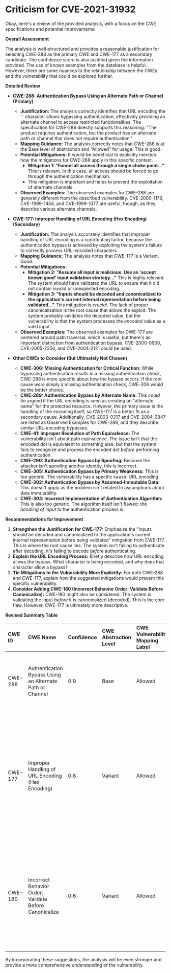 # Criticism for CVE-2021-31932

Okay, here's a review of the provided analysis, with a focus on the CWE specifications and potential improvements:

**Overall Assessment**

The analysis is well-structured and provides a reasonable justification for selecting CWE-288 as the primary CWE and CWE-177 as a secondary candidate. The confidence score is also justified given the information provided. The use of known examples from the database is helpful. However, there are some nuances to the relationship between the CWEs and the vulnerability that could be explored further.

**Detailed Review**

*   **CWE-288: Authentication Bypass Using an Alternate Path or Channel (Primary)**

    *   **Justification:** The analysis correctly identifies that URL encoding the '.' character allows bypassing authentication, effectively providing an alternate channel to access restricted functionalities. The specification for CWE-288 directly supports this reasoning:  "The product requires authentication, but the product has an alternate path or channel that does not require authentication."
    *   **Mapping Guidance:**  The analysis correctly notes that CWE-288 is at the Base level of abstraction and "Allowed" for usage. This is good.
    *   **Potential Mitigations:** It would be beneficial to explicitly mention how the mitigations for CWE-288 apply in this specific context.
        *   **Mitigation 1: "Funnel all access through a single choke point..."**  This is relevant. In this case, all access should be forced to go through the authentication mechanism.
        *   This mitigation is important and helps to prevent the exploitation of alternate channels.
    *   **Observed Examples:** The observed examples for CWE-288 are generally different from the described vulnerability. CVE-2000-1179, CVE-1999-1454, and CVE-1999-1077 are useful, though, as they describe various alternate channels.

*   **CWE-177: Improper Handling of URL Encoding (Hex Encoding) (Secondary)**

    *   **Justification:** The analysis accurately identifies that improper handling of URL encoding is a contributing factor, because the authentication bypass is achieved by exploiting the system's failure to correctly process URL-encoded characters.
    *   **Mapping Guidance:** The analysis notes that CWE-177 is a Variant. Good.
    *   **Potential Mitigations:**
        *   **Mitigation 2: "Assume all input is malicious. Use an 'accept known good' input validation strategy..."**  This is highly relevant. The system should have validated the URL to ensure that it did not contain invalid or unexpected encoding.
        *   **Mitigation 3: "Inputs should be decoded and canonicalized to the application's current internal representation before being validated..."**  This mitigation is *crucial*. The lack of proper canonicalization is the root cause that allows the exploit. The system probably validates the decoded value, but the vulnerability is that the system processes the *encoded* value as a valid input.
    *   **Observed Examples:** The observed examples for CWE-177 are centered around path traversal, which is useful, but there's an important distinction from authentication bypass. CVE-2000-0900, CVE-2005-2256, and CVE-2004-2121 could be used.

*   **Other CWEs to Consider (But Ultimately Not Chosen)**

    *   **CWE-306: Missing Authentication for Critical Function:**  While bypassing authentication *results* in a missing authentication check, CWE-288 is more specific about how the bypass occurs. If the root cause *were* simply a missing authentication check, CWE-306 would be the better choice.
    *   **CWE-289: Authentication Bypass by Alternate Name:** This *could* be argued if the URL encoding is seen as creating an "alternate name" for the protected resource. However, the primary issue is the handling of the encoding itself, so CWE-177 is a better fit as a secondary cause. Additionally, CVE-2003-0317 and CVE-2004-0847 are listed as Observed Examples for CWE-289, and they describe similar URL-encoding bypasses.
    *   **CWE-41: Improper Resolution of Path Equivalence:** The vulnerability isn't about path equivalence. The issue isn't that the encoded dot is equivalent to something else, but that the system fails to recognize and process the encoded dot *before* performing authentication.
    *   **CWE-290: Authentication Bypass by Spoofing:** Because the attacker isn't spoofing another identity, this is incorrect.
    *   **CWE-305: Authentication Bypass by Primary Weakness:** This is too generic. The vulnerability has a specific cause: URL encoding.
    *   **CWE-302: Authentication Bypass by Assumed-Immutable Data:**  This doesn't apply as the problem isn't related to assumptions about data immutability.
    *   **CWE-303: Incorrect Implementation of Authentication Algorithm:** This is also too generic. The algorithm itself isn't flawed; the *handling of input to* the authentication process is.

**Recommendations for Improvement**

1.  **Strengthen the Justification for CWE-177:**  Emphasize the "Inputs should be decoded and canonicalized to the application's current internal representation before being validated" mitigation from CWE-177. This is where the root cause lies. The system isn't failing to authenticate after decoding; it's failing to decode *before* authenticating.
2.  **Explain the URL Encoding Process:** Briefly describe *how* URL encoding allows the bypass. What character is being encoded, and why does that character allow a bypass?
3.  **Tie Mitigations to the Vulnerability More Explicitly:**  For both CWE-288 and CWE-177, explain *how* the suggested mitigations would prevent this specific vulnerability.
4.  **Consider Adding CWE-180 (Incorrect Behavior Order: Validate Before Canonicalize):** CWE-180 might also be considered.  The system is validating the input *before* it is canonicalized (decoded). This is the core flaw. However, CWE-177 is ultimately more descriptive.

**Revised Summary Table**

| CWE ID  | CWE Name                                                     | Confidence | CWE Abstraction Level | CWE Vulnerability Mapping Label | CWE-Vulnerability Mapping Notes                                                                                                                                                                                                                                                                                                                                                                                             |
| :------ | :----------------------------------------------------------- | :--------- | :---------------------- | :------------------------------ | :------------------------------------------------------------------------------------------------------------------------------------------------------------------------------------------------------------------------------------------------------------------------------------------------------------------------------------------------------------------------------------------------------------------------ |
| CWE-288 | Authentication Bypass Using an Alternate Path or Channel     | 0.9        | Base                    | Allowed                       | Primary CWE. Bypassing authentication by manipulating the URL acts as an alternate channel.                                                                                                                                                                                                                                                                                                                               |
| CWE-177 | Improper Handling of URL Encoding (Hex Encoding)          | 0.8        | Variant                 | Allowed                       | Secondary CWE. The system's failure to properly decode and canonicalize the URL allows the encoded dot to bypass the authentication mechanism. The *lack* of proper decoding *before* validation is the enabling weakness.                                                                                                                                                                                                        |
| CWE-180 | Incorrect Behavior Order: Validate Before Canonicalize | 0.6        | Variant                 | Allowed                       | Contributing CWE. Could be added because the vulnerability occurs because URL encoding is not handled before the input is validated. However, CWE-177 is ultimately more descriptive.                                                                                                                                                                                                                                                                      |

By incorporating these suggestions, the analysis will be even stronger and provide a more comprehensive understanding of the vulnerability.